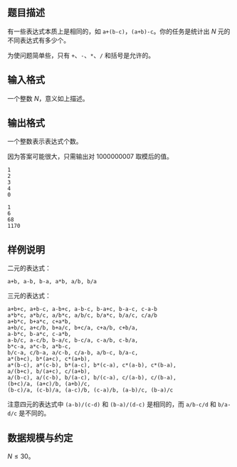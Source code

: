 ## 题目描述

有一些表达式本质上是相同的，如 `a+(b-c)`，`(a+b)-c`。你的任务是统计出 $N$ 元的不同表达式有多少个。

为使问题简单些，只有 `+`、`-`、`*`、`/` 和括号是允许的。

## 输入格式

一个整数 $N$，意义如上描述。

## 输出格式

一个整数表示表达式个数。

因为答案可能很大，只需输出对 $1000000007$ 取模后的值。

```input1
1
2
3
4
0

```

```output1
1
6
68
1170
```

## 样例说明

二元的表达式：

```
a+b, a-b, b-a, a*b, a/b, b/a
```

三元的表达式：

```
a+b+c, a+b-c, a-b+c, a-b-c, b-a+c, b-a-c, c-a-b
a*b*c, a*b/c, a/b*c, a/b/c, b/a*c, b/a/c, c/a/b
a+b*c, b+a*c, c+a*b,
a+b/c, a+c/b, b+a/c, b+c/a, c+a/b, c+b/a,
a-b*c, b-a*c, c-a*b,
a-b/c, a-c/b, b-a/c, b-c/a, c-a/b, c-b/a,
b*c-a, a*c-b, a*b-c,
b/c-a, c/b-a, a/c-b, c/a-b, a/b-c, b/a-c,
a*(b+c), b*(a+c), c*(a+b),
a*(b-c), a*(c-b), b*(a-c), b*(c-a), c*(a-b), c*(b-a),
a/(b+c), b/(a+c), c/(a+b),
a/(b-c), a/(c-b), b/(a-c), b/(c-a), c/(a-b), c/(b-a),
(b+c)/a, (a+c)/b, (a+b)/c,
(b-c)/a, (c-b)/a, (a-c)/b, (c-a)/b, (a-b)/c, (b-a)/c
```

注意四元的表达式中 `(a-b)/(c-d)` 和 `(b-a)/(d-c)` 是相同的，而 `a/b-c/d` 和 `b/a-d/c` 是不同的。

## 数据规模与约定

$N\le 30$。

